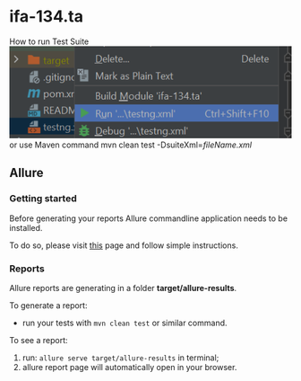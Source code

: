 # ifa-134.ta

How to run Test Suite
![img.png](img.png)
or use Maven command
mvn clean test -DsuiteXml=*fileName.xml*


## Allure
### Getting started
Before generating your reports Allure commandline application needs to be installed.

To do so, please visit [this](https://docs.qameta.io/allure/#_get_started) page and follow simple instructions.

### Reports
Allure reports are generating in a folder **target/allure-results**.

To generate a report:
* run your tests with `mvn clean test` or similar command.

To see a report:
1. run: `allure serve target/allure-results` in terminal;
2. allure report page will automatically open in your browser.

